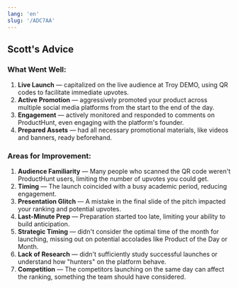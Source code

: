 ```yaml
---
lang: 'en'
slug: '/ADC7AA'
---
```


## Scott's Advice

### What Went Well:

1. **Live Launch** — capitalized on the live audience at Troy DEMO, using QR codes to facilitate immediate upvotes.
2. **Active Promotion** — aggressively promoted your product across multiple social media platforms from the start to the end of the day.
3. **Engagement** — actively monitored and responded to comments on ProductHunt, even engaging with the platform's founder.
4. **Prepared Assets** — had all necessary promotional materials, like videos and banners, ready beforehand.

### Areas for Improvement:

1. **Audience Familiarity** — Many people who scanned the QR code weren't ProductHunt users, limiting the number of upvotes you could get.
2. **Timing** — The launch coincided with a busy academic period, reducing engagement.
3. **Presentation Glitch** — A mistake in the final slide of the pitch impacted your ranking and potential upvotes.
4. **Last-Minute Prep** — Preparation started too late, limiting your ability to build anticipation.
5. **Strategic Timing** — didn't consider the optimal time of the month for launching, missing out on potential accolades like Product of the Day or Month.
6. **Lack of Research** — didn't sufficiently study successful launches or understand how "hunters" on the platform behave.
7. **Competition** — The competitors launching on the same day can affect the ranking, something the team should have considered.
